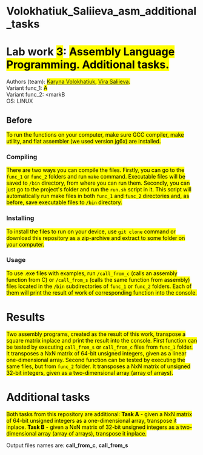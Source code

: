 # Volokhatiuk_Saliieva_asm_additional_tasks

# Lab work <mark>3</mark>: <mark>Assembly Language Programming. Additional tasks.</mark>
Authors (team): <mark>[Karyna Volokhatiuk](https://github.com/karyna-volokhatiuk), [Vira Saliieva](https://github.com/vsaliievaa).</mark><br>
Variant func_1: <mark>A</mark><br>
Variant func_2: <markB</mark><br>
OS: LINUX

## Before 

<mark>To run the functions on your computer, make sure GCC compiler, make utility, and flat assembler (we used version jg6x) are installed.</mark>

### Compiling

<mark>There are two ways you can compile the files. Firstly, you can go to the `func_1` or `func_2` folders and run `make` command. Executable files will be saved to `/bin` directory, from where you can run them. Secondly, you can just go to the project's folder and run the `run.sh` script in it. This script will automatically run make files in both `func_1` and `func_2` directories and, as before, save executable files to `/bin` directory.</mark>

### Installing

<mark>To install the files to run on your device, use `git clone` command or download this repository as a zip-archive and extract to some folder on your computer.</mark>

### Usage

<mark>To use .exe files with examples, run `/call_from_c` (calls an assembly function from C) or `/call_from_s` (calls the same function from assembly) files located in the `/bin` subdirectories of `func_1` or `func_2` folders. Each of them will print the result of work of corresponding function into the console.</mark>

# Results

<mark>Two assembly programs, created as the result of this work, transpose a square matrix inplace and print the result into the console. First function can be tested by executing `call_from_s` or `call_from_c` files from `func_1` folder. It transposes a NxN matrix of 64-bit unsigned integers, given as a linear one-dimensional array. Second function can be tested by executing the same files, but from `func_2` folder. It transposes a NxN matrix of unsigned 32-bit integers, given as a two-dimensional array (array
of arrays).</mark>



# Additional tasks
<mark>Both tasks from this repository are additional:
  **Task A** - given a NxN matrix of 64-bit unsigned integers as a one-dimensional array, transpose it inplace.
  **Task B** - given a NxN matrix of 32-bit unsigned integers as a two-dimensional array (array of arrays), transpose it inplace.<mark>

Output files names are: __call_from_c__, __call_from_s__

